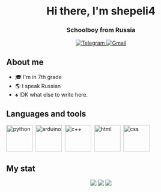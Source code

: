 <div id="main" align="center">
  <h1>Hi there, I'm shepeli4</h1>
  <h3>Schoolboy from Russia</h3>
  <a href="https://t.me/shepeli18">
    <img src="https://img.shields.io/badge/Telegram-blue?style=for-the-badge&logo=Telegram&logoColor=white" alt="Telegram"/>
  </a>
  <a href="mailto:mih.shperling@gmail.com">
    <img src="https://img.shields.io/badge/Gmail-blue?style=for-the-badge&logo=Gmail&logoColor=white" alt="Gmail"/>
  </a>
</div>

<h2>About me</h2>
<ul>
  <li>🎓 I'm in 7th grade</li>
  <li>🌎 I speak Russian</li>
  <li>♠️ IDK what else to write here.</li>
</ul>

<div id="foot" align="left">
  <h2>Languages and tools</h2>
  <img src="https://cdn.jsdelivr.net/gh/devicons/devicon@latest/icons/python/python-original.svg" title="python" width="70" height="70"/>&nbsp;
  <img src="https://cdn.jsdelivr.net/gh/devicons/devicon@latest/icons/arduino/arduino-original.svg" title="arduino" width="70" height="70"/>&nbsp;
  <img src="https://cdn.jsdelivr.net/gh/devicons/devicon@latest/icons/cplusplus/cplusplus-original.svg" title="c++" width="70" height="70"/>&nbsp;
  <img src="https://cdn.jsdelivr.net/gh/devicons/devicon@latest/icons/html5/html5-original.svg" title="html" width="70" height="70"/>&nbsp;
  <img src="https://cdn.jsdelivr.net/gh/devicons/devicon@latest/icons/css3/css3-original.svg" title="css" width="70" height="70"/>&nbsp;
</div>

<h2>My stat</h2>
<div id="toes" align="center">
  
  ![](http://github-profile-summary-cards.vercel.app/api/cards/stats?username=shepeli4&theme=github_dark)
  ![](http://github-profile-summary-cards.vercel.app/api/cards/productive-time?username=shepeli4&theme=github_dark&utcOffset=8)
  ![](http://github-profile-summary-cards.vercel.app/api/cards/profile-details?username=shepeli4&theme=github_dark)
</div>
